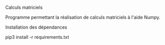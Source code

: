 Calculs matriciels

Programme permettant la réalisation de calculs matriciels à l'aide Numpy. 

Installation des dépendances

pip3 install -r requirements.txt
